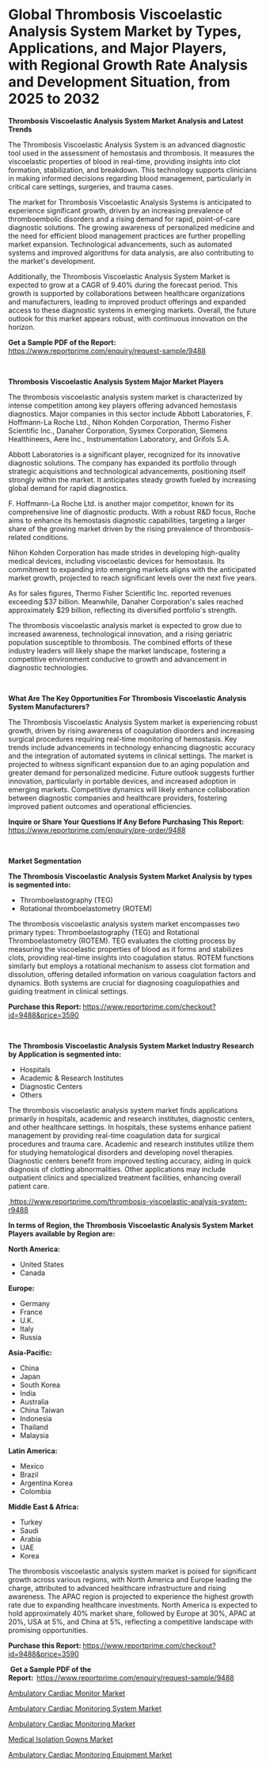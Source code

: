<p><h1>Global Thrombosis Viscoelastic Analysis System Market by Types, Applications, and Major Players, with Regional Growth Rate Analysis and Development Situation, from 2025 to 2032</h1></p><p><strong>Thrombosis Viscoelastic Analysis System Market Analysis and Latest Trends</strong></p>
<p><p>The Thrombosis Viscoelastic Analysis System is an advanced diagnostic tool used in the assessment of hemostasis and thrombosis. It measures the viscoelastic properties of blood in real-time, providing insights into clot formation, stabilization, and breakdown. This technology supports clinicians in making informed decisions regarding blood management, particularly in critical care settings, surgeries, and trauma cases.</p><p>The market for Thrombosis Viscoelastic Analysis Systems is anticipated to experience significant growth, driven by an increasing prevalence of thromboembolic disorders and a rising demand for rapid, point-of-care diagnostic solutions. The growing awareness of personalized medicine and the need for efficient blood management practices are further propelling market expansion. Technological advancements, such as automated systems and improved algorithms for data analysis, are also contributing to the market's development.</p><p>Additionally, the Thrombosis Viscoelastic Analysis System Market is expected to grow at a CAGR of 9.40% during the forecast period. This growth is supported by collaborations between healthcare organizations and manufacturers, leading to improved product offerings and expanded access to these diagnostic systems in emerging markets. Overall, the future outlook for this market appears robust, with continuous innovation on the horizon.</p></p>
<p><strong>Get a Sample PDF of the Report:&nbsp;</strong> <a href="https://www.reportprime.com/enquiry/request-sample/9488?utm_campaign=101&utm_medium=2&utm_source=Github&utm_content=ia&utm_term=20032025&utm_id=thrombosis-viscoelastic-analysis-system">https://www.reportprime.com/enquiry/request-sample/9488</a></p>
<p>&nbsp;</p>
<p><strong>Thrombosis Viscoelastic Analysis System Major Market Players</strong></p>
<p><p>The thrombosis viscoelastic analysis system market is characterized by intense competition among key players offering advanced hemostasis diagnostics. Major companies in this sector include Abbott Laboratories, F. Hoffmann-La Roche Ltd., Nihon Kohden Corporation, Thermo Fisher Scientific Inc., Danaher Corporation, Sysmex Corporation, Siemens Healthineers, Aere Inc., Instrumentation Laboratory, and Grifols S.A.</p><p>Abbott Laboratories is a significant player, recognized for its innovative diagnostic solutions. The company has expanded its portfolio through strategic acquisitions and technological advancements, positioning itself strongly within the market. It anticipates steady growth fueled by increasing global demand for rapid diagnostics.</p><p>F. Hoffmann-La Roche Ltd. is another major competitor, known for its comprehensive line of diagnostic products. With a robust R&D focus, Roche aims to enhance its hemostasis diagnostic capabilities, targeting a larger share of the growing market driven by the rising prevalence of thrombosis-related conditions.</p><p>Nihon Kohden Corporation has made strides in developing high-quality medical devices, including viscoelastic devices for hemostasis. Its commitment to expanding into emerging markets aligns with the anticipated market growth, projected to reach significant levels over the next five years.</p><p>As for sales figures, Thermo Fisher Scientific Inc. reported revenues exceeding $37 billion. Meanwhile, Danaher Corporation's sales reached approximately $29 billion, reflecting its diversified portfolio's strength.</p><p>The thrombosis viscoelastic analysis market is expected to grow due to increased awareness, technological innovation, and a rising geriatric population susceptible to thrombosis. The combined efforts of these industry leaders will likely shape the market landscape, fostering a competitive environment conducive to growth and advancement in diagnostic technologies.</p></p>
<p>&nbsp;</p>
<p><strong>What Are The Key Opportunities For Thrombosis Viscoelastic Analysis System Manufacturers?</strong></p>
<p><p>The Thrombosis Viscoelastic Analysis System market is experiencing robust growth, driven by rising awareness of coagulation disorders and increasing surgical procedures requiring real-time monitoring of hemostasis. Key trends include advancements in technology enhancing diagnostic accuracy and the integration of automated systems in clinical settings. The market is projected to witness significant expansion due to an aging population and greater demand for personalized medicine. Future outlook suggests further innovation, particularly in portable devices, and increased adoption in emerging markets. Competitive dynamics will likely enhance collaboration between diagnostic companies and healthcare providers, fostering improved patient outcomes and operational efficiencies.</p></p>
<p><strong>Inquire or Share Your Questions If Any Before Purchasing This Report:</strong> <a href="https://www.reportprime.com/enquiry/pre-order/9488?utm_campaign=101&utm_medium=2&utm_source=Github&utm_content=ia&utm_term=20032025&utm_id=thrombosis-viscoelastic-analysis-system">https://www.reportprime.com/enquiry/pre-order/9488</a></p>
<p>&nbsp;</p>
<p><strong>Market Segmentation</strong></p>
<p><strong>The Thrombosis Viscoelastic Analysis System Market Analysis by types is segmented into:</strong></p>
<p><ul><li>Thromboelastography (TEG)</li><li>Rotational thromboelastometry (ROTEM)</li></ul></p>
<p><p>The thrombosis viscoelastic analysis system market encompasses two primary types: Thromboelastography (TEG) and Rotational Thromboelastometry (ROTEM). TEG evaluates the clotting process by measuring the viscoelastic properties of blood as it forms and stabilizes clots, providing real-time insights into coagulation status. ROTEM functions similarly but employs a rotational mechanism to assess clot formation and dissolution, offering detailed information on various coagulation factors and dynamics. Both systems are crucial for diagnosing coagulopathies and guiding treatment in clinical settings.</p></p>
<p><strong>Purchase this Report:&nbsp;</strong><a href="https://www.reportprime.com/checkout?id=9488&price=3590&utm_campaign=101&utm_medium=2&utm_source=Github&utm_content=ia&utm_term=20032025&utm_id=thrombosis-viscoelastic-analysis-system">https://www.reportprime.com/checkout?id=9488&price=3590</a></p>
<p>&nbsp;</p>
<p><strong>The Thrombosis Viscoelastic Analysis System Market Industry Research by Application is segmented into:</strong></p>
<p><ul><li>Hospitals</li><li>Academic & Research Institutes</li><li>Diagnostic Centers</li><li>Others</li></ul></p>
<p><p>The thrombosis viscoelastic analysis system market finds applications primarily in hospitals, academic and research institutes, diagnostic centers, and other healthcare settings. In hospitals, these systems enhance patient management by providing real-time coagulation data for surgical procedures and trauma care. Academic and research institutes utilize them for studying hematological disorders and developing novel therapies. Diagnostic centers benefit from improved testing accuracy, aiding in quick diagnosis of clotting abnormalities. Other applications may include outpatient clinics and specialized treatment facilities, enhancing overall patient care.</p></p>
<p><a href="https://www.reportprime.com/thrombosis-viscoelastic-analysis-system-r9488?utm_campaign=101&utm_medium=2&utm_source=Github&utm_content=ia&utm_term=20032025&utm_id=thrombosis-viscoelastic-analysis-system">&nbsp;https://www.reportprime.com/thrombosis-viscoelastic-analysis-system-r9488</a></p>
<p><strong>In terms of Region, the Thrombosis Viscoelastic Analysis System Market Players available by Region are:</strong></p>
<p>
    <p> <strong> North America: </strong>
        <ul>
            <li>United States</li>
            <li>Canada</li>
        </ul>
        </p> 
    <p> <strong> Europe: </strong>
        <ul>
            <li>Germany</li>
            <li>France</li>
            <li>U.K.</li>
            <li>Italy</li>
            <li>Russia</li>
        </ul>
        </p> 
    <p> <strong> Asia-Pacific: </strong>
        <ul>
            <li>China</li>
            <li>Japan</li>
            <li>South Korea</li>
            <li>India</li>
            <li>Australia</li>
            <li>China Taiwan</li>
            <li>Indonesia</li>
            <li>Thailand</li>
            <li>Malaysia</li>
        </ul>
        </p> 
    <p> <strong> Latin America: </strong>
        <ul>
            <li>Mexico</li>
            <li>Brazil</li>
            <li>Argentina Korea</li>
            <li>Colombia</li>
        </ul>
        </p> 
    <p> <strong> Middle East & Africa: </strong>
        <ul>
            <li>Turkey</li>
            <li>Saudi</li>
            <li>Arabia</li>
            <li>UAE</li>
            <li>Korea</li>
        </ul>
    </p>
    </p>
<p><p>The thrombosis viscoelastic analysis system market is poised for significant growth across various regions, with North America and Europe leading the charge, attributed to advanced healthcare infrastructure and rising awareness. The APAC region is projected to experience the highest growth rate due to expanding healthcare investments. North America is expected to hold approximately 40% market share, followed by Europe at 30%, APAC at 20%, USA at 5%, and China at 5%, reflecting a competitive landscape with promising opportunities.</p></p>
<p><strong>Purchase this Report: </strong><a href="https://www.reportprime.com/checkout?id=9488&price=3590&utm_campaign=101&utm_medium=2&utm_source=Github&utm_content=ia&utm_term=20032025&utm_id=thrombosis-viscoelastic-analysis-system">https://www.reportprime.com/checkout?id=9488&price=3590</a></p>
<p>&nbsp;<strong>Get a Sample PDF of the Report:&nbsp;&nbsp;</strong><a href="https://www.reportprime.com/enquiry/request-sample/9488?utm_campaign=101&utm_medium=2&utm_source=Github&utm_content=ia&utm_term=20032025&utm_id=thrombosis-viscoelastic-analysis-system">https://www.reportprime.com/enquiry/request-sample/9488</a></p>
<p><strong></strong></p>
<p><p><a href="https://github.com/messonmengen75/Market-Research-Report-List-1/blob/main/ambulatory-cardiac-monitor-market.md?utm_campaign=101&utm_medium=2&utm_source=Github&utm_content=ia&utm_term=20032025&utm_id=thrombosis-viscoelastic-analysis-system">Ambulatory Cardiac Monitor Market</a></p><p><a href="https://github.com/saimntamiki/Market-Research-Report-List-1/blob/main/ambulatory-cardiac-monitoring-system-market.md?utm_campaign=101&utm_medium=2&utm_source=Github&utm_content=ia&utm_term=20032025&utm_id=thrombosis-viscoelastic-analysis-system">Ambulatory Cardiac Monitoring System Market</a></p><p><a href="https://github.com/bocksovers0r/Market-Research-Report-List-1/blob/main/ambulatory-cardiac-monitoring-market.md?utm_campaign=101&utm_medium=2&utm_source=Github&utm_content=ia&utm_term=20032025&utm_id=thrombosis-viscoelastic-analysis-system">Ambulatory Cardiac Monitoring Market</a></p><p><a href="https://github.com/skoppmerlib9/Market-Research-Report-List-1/blob/main/medical-isolation-gowns-market.md?utm_campaign=101&utm_medium=2&utm_source=Github&utm_content=ia&utm_term=20032025&utm_id=thrombosis-viscoelastic-analysis-system">Medical Isolation Gowns Market</a></p><p><a href="https://github.com/zymerivarrik6/Market-Research-Report-List-1/blob/main/ambulatory-cardiac-monitoring-equipment-market.md?utm_campaign=101&utm_medium=2&utm_source=Github&utm_content=ia&utm_term=20032025&utm_id=thrombosis-viscoelastic-analysis-system">Ambulatory Cardiac Monitoring Equipment Market</a></p></p>